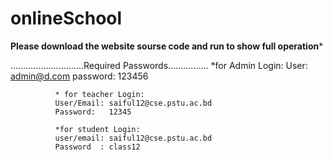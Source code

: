 # onlineSchool

******Please download the website sourse code and run to show full operation*******


.............................Required Passwords................
            *for Admin Login:
            User: admin@d.com
        password: 123456
        
              * for teacher Login:
              User/Email: saiful12@cse.pstu.ac.bd
              Password:   12345
              
              *for student Login:
              user/email: saiful12@cse.pstu.ac.bd
              Password  : class12
